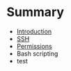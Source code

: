# Summary

* [Introduction](README.md)
* [SSH](ssh.md)
* [Permissions](permissions.md)
* Bash scripting
* test

